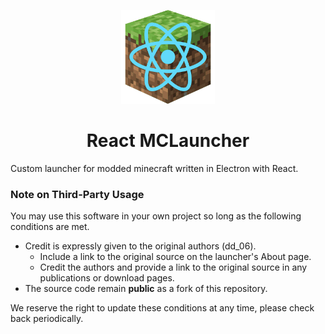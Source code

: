 <p align="center"><img src="./public/assets/images/logo.png" width="150px" height="150px" alt="logo"></p>

<h1 align="center">React MCLauncher</h1>

Custom launcher for modded minecraft written in Electron with React.

### Note on Third-Party Usage

You may use this software in your own project so long as the following conditions are met.

- Credit is expressly given to the original authors (dd_06).
  - Include a link to the original source on the launcher's About page.
  - Credit the authors and provide a link to the original source in any publications or download pages.
- The source code remain **public** as a fork of this repository.

We reserve the right to update these conditions at any time, please check back periodically.
